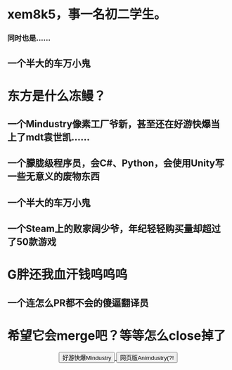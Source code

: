 <h1>xem8k5，事一名初二学生。</h1>
<center>
  
</center>

<h3>同时也是......</h3>
<h2>一个半大的车万小鬼</h2>
  <h1>东方是什么冻鳗？</h1>
<h2>一个Mindustry像素工厂爷新，甚至还在好游快爆当上了mdt袁世凯......</h2>
<h2>一个朦胧级程序员，会C#、Python，会使用Unity写一些无意义的废物东西</h2>
<h2>一个半大的车万小鬼</h2>
<h2>一个Steam上的败家阔少爷，年纪轻轻购买量却超过了50款游戏</h2>
  <h1>G胖还我血汗钱呜呜呜</h1>
<h2>一个连怎么PR都不会的傻逼翻译员</h2>
  <h1>希望它会merge吧？等等怎么close掉了</h1>

  
<center>
  
<a href = "https://www.3839.com/a/131668.htm">
     <button>好游快爆Mindustry</button>
</a>

<a href = "http://mdt.xem8k5.top/web/index.html">
     <button>网页版Animdustry(?!</button>
</a>
</center>
